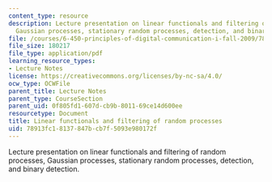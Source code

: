 ```yaml
---
content_type: resource
description: Lecture presentation on linear functionals and filtering of random processes,
  Gaussian processes, stationary random processes, detection, and binary detection.
file: /courses/6-450-principles-of-digital-communication-i-fall-2009/78913fc18137847bcb7f5093e980172f_MIT6_450F09_slide15.pdf
file_size: 180217
file_type: application/pdf
learning_resource_types:
- Lecture Notes
license: https://creativecommons.org/licenses/by-nc-sa/4.0/
ocw_type: OCWFile
parent_title: Lecture Notes
parent_type: CourseSection
parent_uid: 0f805fd1-607d-cb9b-8011-69ce14d600ee
resourcetype: Document
title: Linear functionals and filtering of random processes
uid: 78913fc1-8137-847b-cb7f-5093e980172f
---
```

Lecture presentation on linear functionals and filtering of random processes, Gaussian processes, stationary random processes, detection, and binary detection.